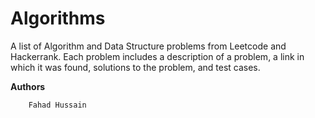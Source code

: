 # Algorithms
A list of Algorithm and Data Structure problems from Leetcode and Hackerrank. Each problem includes a description of a problem, a link in which it was found, solutions to the problem, and test cases. 



**Authors**
```
    Fahad Hussain
```